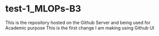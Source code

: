 # test-1_MLOPs-B3
This is the repository hosted on the Github Server and being used for Academic purpose
This is the first change I am making using Github UI 
